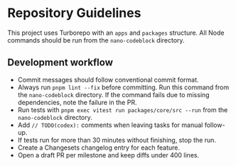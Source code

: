 # Repository Guidelines

This project uses Turborepo with an `apps` and `packages` structure. All Node commands should be run from the `nano-codeblock` directory.

## Development workflow
- Commit messages should follow conventional commit format.
- Always run `pnpm lint --fix` before committing. Run this command from the `nano-codeblock` directory. If the command fails due to missing dependencies, note the failure in the PR.
- Run tests with `pnpm exec vitest run packages/core/src --run` from the `nano-codeblock` directory.
- Add `// TODO(codex):` comments when leaving tasks for manual follow-up.
- If tests run for more than 30 minutes without finishing, stop the run.
- Create a Changesets changelog entry for each feature.
- Open a draft PR per milestone and keep diffs under 400 lines.

